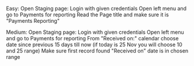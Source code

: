 Easy:
Open Staging page:
Login with given credentials
Open left menu and go to Payments for reporting
Read the Page title and make sure it is "Payments Reporting"


Medium:
Open Staging page:
Login with given credentials
Open left menu and go to Payments for reporting
From "Received on:" calendar choose date since previous 15 days till now 
(if today is 25 Nov you will choose 10 and 25 range)
Make sure first record found "Received on" date is in chosen range

